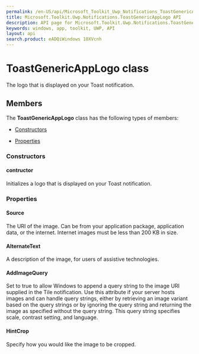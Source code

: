 ```yaml
---
permalink: /en-US/api/Microsoft_Toolkit_Uwp_Notifications_ToastGenericAppLogo.htm
title: Microsoft.Toolkit.Uwp.Notifications.ToastGenericAppLogo API 
description: API page for Microsoft.Toolkit.Uwp.Notifications.ToastGenericAppLogo
keywords: windows, app, toolkit, UWP, API
layout: api
search.product: eADQiWindows 10XVcnh
---
```



# ToastGenericAppLogo class

The logo that is displayed on your Toast notification.

## Members

The **ToastGenericAppLogo** class has the following types of members:

* [Constructors](#Constructors)

* [Properties](#Properties)

### Constructors

#### contructor

Initializes a logo that is displayed on your Toast notification.





### Properties

#### Source

The URI of the image. Can be from your application package, application data, or the internet. Internet images must be less than 200 KB in size.





#### AlternateText

A description of the image, for users of assistive technologies.





#### AddImageQuery

Set to true to allow Windows to append a query string to the image URI supplied in the Tile notification. Use this attribute if your server hosts images and can handle query strings, either by retrieving an image variant based on the query strings or by ignoring the query string and returning the image as specified without the query string. This query string specifies scale, contrast setting, and language.





#### HintCrop

Specify how you would like the image to be cropped.




